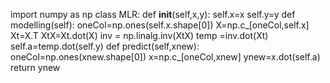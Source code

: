import numpy as np
class MLR:
    def __init__(self,x,y):
        self.x=x
        self.y=y
    def modelling(self):
        oneCol=np.ones(self.x.shape[0])
        X=np.c_[oneCol,self.x]
        Xt=X.T
        XtX=Xt.dot(X)
        inv = np.linalg.inv(XtX)
        temp =inv.dot(Xt)
        self.a=temp.dot(self.y)
    def predict(self,xnew):
        oneCol=np.ones(xnew.shape[0])
        x=np.c_[oneCol,xnew]
        ynew=x.dot(self.a)
        return ynew
